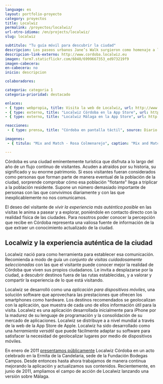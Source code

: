 ```yaml
---
language: es
layout: portfolio-proyecto
category: proyectos
title: Localwiz
permalink: /proyectos/localwiz/
url-otro-idioma: /en/projects/localwiz/
slug: localwiz

subtitulo: "Tu guía móvil para descubrir la ciudad"
descripcion: Los paseos urbanos Jane’s Walk surgieron como homenaje a la figura e ideas de la escritora y activista estadounidense "Jane Jacobs"
descripcion-link-externo: http://www.cordoba.localwiz.eu
imagen: farm7.staticflickr.com/6040/6999667353_ed973219f9
imagen-cabecera: 
en-cabecera: no
inicio: descripcion

colaboradores:

categoria: categoria 1
categoria-prioridad: destacado

enlaces:
- { type: webpropia, title: Visita la web de Localwiz, url: http://www.cordoba.localwiz.eu }
- { type: externo, title: "Localwiz Córdoba en la App Store", url: http://itunes.apple.com/es/app/localwiz-cordoba-lite/id406482879 }
- { type: externo, title: "Localwiz Málaga en la App Store", url: http://itunes.apple.com/es/app/localwiz-malaga/id435689265 }

reacciones:
 - { type: prensa, title: "Córdoba en pantalla táctil", source: Diario El Mundo, date: Feb 2012, url: http://www.elmundo.es/elmundo/2012/02/18/andalucia/1329589378.html, quote: "“Su obra cuestionó el modelo de urbanismo dominante en la segunda mitad del siglo XX basado en el uso del automóvil y la ciudad segregada”" }

imagenes:
 - { titulo: "Mix and Match - Rosa Colmenarejo", caption: "Mix and Match - Rosa Colmenarejo. Colaborativa 2012 CC BY 3.0" }

---
```


Córdoba es una ciudad eminentemente turística que disfruta a lo largo del año de un flujo continuo de visitantes. Acuden a atraídos por su historia, su significado y su enorme patrimonio. Si esos visitantes fueran considerados como personas que forman parte de manera eventual de la población de la ciudad, sorprende comprobar cómo esa población "flotante" llega a triplicar a la población residente. Supone un número demasiado importante de personas con las que convivimos diariamente y con las que inexplicablemente no nos comunicamos.

El deseo del visitante de *vivir la experiencia más auténtica posible* en las visitas le anima a pasear y a explorar, poniéndole en contacto directo con la realidad física de las ciudades. Para nosotros poder conocer la percepción que recibe en Córdoba representa una valiosa fuente de información de la que extraer un conocimiento actualizado de la ciudad.

## Localwiz y la experiencia auténtica de la ciudad

Localwiz nació para como herramienta para establecer esa comunicación. Recomienda a modo de guía un *conjunto de visitas cuidadosamente seleccionadas* con las que el visitante puede conocer mejor la realidad de Córdoba que viven sus propios ciudadanos. Le invita a desplazarse por la ciudad, a descubrir destinos fuera de las rutas establecidas, y a valorar y compartir la experiencia de lo que está visitando.

Localwiz se desarrolló como una *aplicación para dispositivos móviles*, una solución software que aprovechara las prestaciones que ofrecen los smartphones como hardware. Los destinos recomendados se geolocalizan con la aplicación, que muestra de cada uno de ellos información útil para la visita. Localwiz es una aplicación desarrollada inicialmente para iPhone por la madurez de su lenguaje de programación y la consolidación de su mercado de aplicaciones. Localwiz se distribuye a a nivel mundial a través de la web de la App Store de Apple. Localwiz ha sido desarrollado como una *herramienta versátil* que puede fácilmente adaptar su software para satisfacer la necesidad de geolocalizar lugares por medio de dispositivos móviles.

En enero de 2011 [presentamos públicamente](http://www.colaborativa.eu/blog/localwizc%C3%B3rdobaentuiphone.html) Localwiz Córdoba en un acto celebrado en la Ermita de la Candelaria, sede de la Fundación Bodegas Campos. Desde entonces hasta ahora trabajamos de manera continua mejorando la aplicación y actualizamos sus contenidos. Recientemente, en junio de 2011, ampliamos el campo de acción de Localwiz lanzando una versión sobre Málaga.